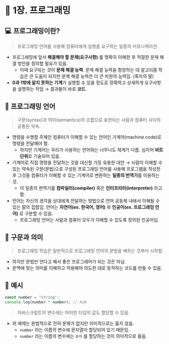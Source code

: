 # 🧠 1장. 프로그래밍

## 💻 프로그래밍이란?

> 프로그래밍 언어를 사용해 컴퓨터에게 실행을 요구하는 일종의 커뮤니케이션.

- 프로그래밍에 앞서 **해결해야 할 문제(요구사항)** 를 명확히 이해한 후 적절한 문제 해결 방안을 정의할 필요가 있음.
  - 이때 요구되는 것이 **문제 해결 능력**. 문제 해결 능력을 함양하는 데 알고리즘 학습은 큰 도움이 되지만 문제 해결 능력은 더 큰 차원의 능력임. (혹자의 말)
- **0과 1밖에 알지 못하는 기계**가 실행할 수 있을 정도로 정확하고 상세하게 요구사항을 설명하는 작업 → 결과물이 바로 **코드**.

## 💭 프로그래밍 언어

> 구문(syntax)과 의미(semantics)의 조합으로 표현되는 사람과 컴퓨터 사이의 공통된 약속.

- 명령을 수행할 주체인 컴퓨터가 이해할 수 있는 언어인 기계어(machine code)로 명령을 전달해야 함.
  - 하지만 기계어는 우리가 사용하는 언어와는 너무나도 체계가 다름. 심지어 **비트 단위**로 기술되어 있음.
- 기계어로 직접 명령을 전달하는 것을 대신할 가장 유용한 대안 → 사람이 이해할 수 있는 약속된 구문(문법)으로 구성된 프로그래밍 언어를 사용해 프로그램을 작성한 후 그것을 컴퓨터가 이해할 수 있는 기계어로 변환하는 **일종의 번역기**를 이용하는 것.
  - 이 일종의 번역기를 **컴파일러(compiler)** 혹은 **인터프리터(interpreter)** 라고 함.
- 언어는 자신의 생각을 상대에게 전달하는 방법으로 언어 공동체 내에서 이해될 수 있는 말의 집합임. 언어는 **자연어(ex. 한국어, 영어)** 와 **인공어(ex. 프로그래밍 언어)** 로 구분할 수 있음.
  - 프로그래밍 언어는 사람과 컴퓨터 모두가 이해할 수 있도록 정의된 인공어임.

## 📐 구문과 의미

> 프로그래밍 학습은 일반적으로 프로그래밍 언어의 문법을 배우는 것부터 시작함.

- 하지만 문법만 안다고 해서 좋은 프로그래머가 되는 것은 아님.
- 문맥에 맞는 의미를 이해하고 적용해야 의도한 대로 동작하는 코드를 만들 수 있음.

## 📌 예시

```js
const number = "string";
console.log(number * number); // NaN
```

> 자바스크립트의 변수에는 어떠한 타입의 값도 할당할 수 있음.

- 위 예제는 문법적으로 전혀 문제가 없지만 의미적으로는 옳지 않음.
  - `number` 라는 이름의 변수에 문자열이 할당되어 있기 때문임.
  - `number` 라는 이름의 변수에는 `숫자` 를 할당하는 것이 의미적으로 옳음.
